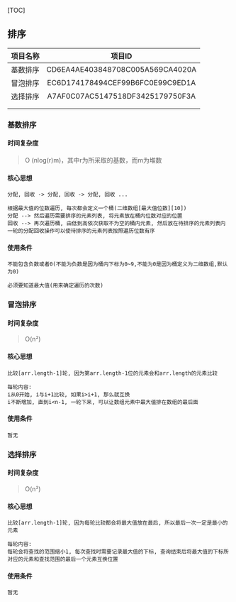 [TOC]

## 排序

| 项目名称 |              项目ID              |
| :------: | :------------------------------: |
| 基数排序 | CD6EA4AE403848708C005A569CA4020A |
| 冒泡排序 | EC6D174178494CEF99B6FC0E99C9ED1A |
| 选择排序 | A7AF0C07AC5147518DF3425179750F3A |
|          |                                  |
|          |                                  |



### 基数排序

#### 时间复杂度

> O (nlog(r)m)，其中r为所采取的基数，而m为堆数

#### 核心思想

```
分配, 回收 -> 分配, 回收 -> 分配, 回收 ...

根据最大值的位数遍历, 每次都会定义一个桶(二维数组[最大值位数][10])
分配 --> 然后遍历需要排序的元素列表, 将元素放在桶内位数对应的位置
回收 --> 再次遍历桶, 由低到高依次获取不为空的桶内元素, 然后放在待排序的元素列表内
一轮的分配回收操作可以使待排序的元素列表按照遍历位数有序
```

#### 使用条件

```
不能包含负数或者0(不能为负数是因为桶内下标为0~9,不能为0是因为桶定义为二维数组,默认为0)

必须要知道最大值(用来确定遍历的次数)
```



### 冒泡排序

#### 时间复杂度

> O(n²)

#### 核心思想

```
比较[arr.length-1]轮, 因为第arr.length-1位的元素会和arr.length的元素比较

每轮内容:
i从0开始, i与i+1比较, 如果i>i+1, 那么就互换 
i不断增加, 直到i<n-1, 一轮下来, 可以让数组元素中最大值排在数组的最后面
```

#### 使用条件

```
暂无
```



### 选择排序

#### 时间复杂度

> O(n²)

#### 核心思想

```
比较[arr.length-1]轮, 因为每轮比较都会将最大值放在最后, 所以最后一次一定是最小的元素

每轮内容:
每轮会将查找的范围缩小1, 每次查找时需要记录最大值的下标, 查询结束后将最大值的下标所对应的元素和查找范围的最后一个元素互换位置
```

#### 使用条件

```
暂无
```




